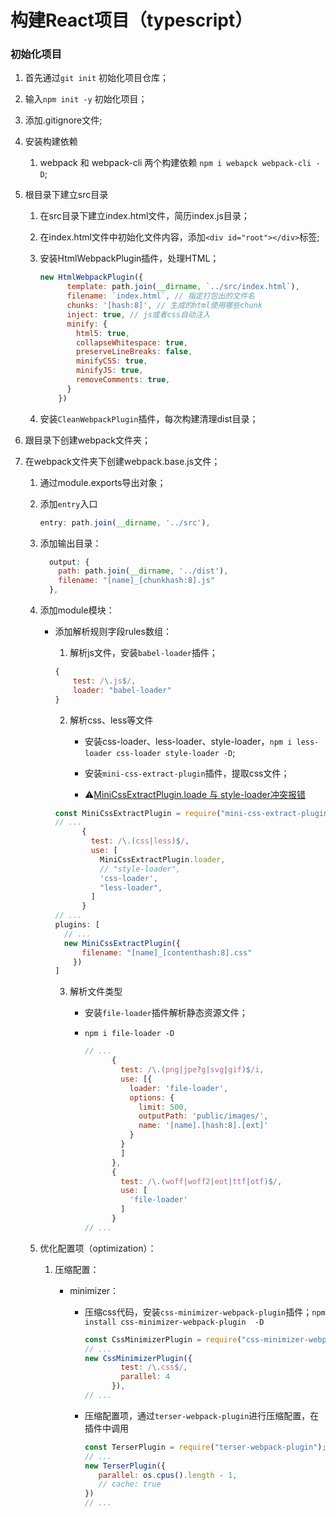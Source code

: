 # 构建React项目（typescript）

### 初始化项目

1. 首先通过`git init` 初始化项目仓库；

2. 输入`npm init -y` 初始化项目；

3. 添加.gitignore文件;

4. 安装构建依赖

    1. webpack 和 webpack-cli 两个构建依赖 `npm i webapck webpack-cli -D`;

5. 根目录下建立src目录

    1. 在src目录下建立index.html文件，简历index.js目录；

    2. 在index.html文件中初始化文件内容，添加`<div id="root"></div>`标签;

    3. 安装HtmlWebpackPlugin插件，处理HTML；

       ```js
       new HtmlWebpackPlugin({
             template: path.join(__dirname, `../src/index.html`),
             filename: `index.html`, // 指定打包出的文件名
             chunks: '[hash:8]', // 生成的html使用哪些chunk
             inject: true, // js或者css自动注入
             minify: {
               html5: true,
               collapseWhitespace: true,
               preserveLineBreaks: false,
               minifyCSS: true,
               minifyJS: true,
               removeComments: true,
             }
           })
       ```

    4. 安装`CleanWebpackPlugin`插件，每次构建清理dist目录；

6. 跟目录下创建webpack文件夹；

7. 在webpack文件夹下创建webpack.base.js文件；

    1. 通过module.exports导出对象；

    2. 添加`entry`入口

       ```js
       entry: path.join(__dirname, '../src'),
       ```

    3. 添加输出目录：

       ```js
         output: {
           path: path.join(__dirname, '../dist'),
           filename: "[name]_[chunkhash:8].js"
         },
       ```

    4. 添加module模块：

        - 添加解析规则字段rules数组：

            1. 解析js文件，安装`babel-loader`插件；

          ```js
          {
              test: /\.js$/,
              loader: "babel-loader"
          }
          ```

            2. 解析css、less等文件

                - 安装css-loader、less-loader、style-loader，`npm i less-loader css-loader style-loader -D`;

                - 安装`mini-css-extract-plugin`插件，提取css文件；
                - ⚠️[MiniCssExtractPlugin.loade 与 style-loader冲突报错](https://github.com/webpack-contrib/mini-css-extract-plugin#recommended)

          ```js
          const MiniCssExtractPlugin = require("mini-css-extract-plugin");
          // ...
                {
                  test: /\.(css|less)$/,
                  use: [
                    MiniCssExtractPlugin.loader,
                    // "style-loader",
                    'css-loader',
                    "less-loader",
                  ]
                }
          // ...
          plugins: [
            // ...
            new MiniCssExtractPlugin({
                filename: "[name]_[contenthash:8].css"
              })
          ]
          ```

            3. 解析文件类型

                - 安装`file-loader`插件解析静态资源文件；

                - `npm i file-loader -D`

                  ```js
                  // ...
                        {
                          test: /\.(png|jpe?g|svg|gif)$/i,
                          use: [{
                            loader: 'file-loader',
                            options: {
                              limit: 500,
                              outputPath: 'public/images/',
                              name: '[name].[hash:8].[ext]'
                            }
                          }
                          ]
                        },
                        {
                          test: /\.(woff|woff2|eot|ttf|otf)$/,
                          use: [
                            'file-loader'
                          ]
                        }
                  // ...
                  ```

    5. 优化配置项（optimization）：

        1. 压缩配置：

            - minimizer：

                - 压缩css代码，安装`css-minimizer-webpack-plugin`插件；`npm install css-minimizer-webpack-plugin  -D`

                  ```js
                  const CssMinimizerPlugin = require("css-minimizer-webpack-plugin");
                  // ...
                  new CssMinimizerPlugin({
                          test: /\.css$/,
                          parallel: 4
                        }),
                  // ...
                  ```

                - 压缩配置项，通过`terser-webpack-plugin`进行压缩配置，在插件中调用

                  ```js
                  const TerserPlugin = require("terser-webpack-plugin");
                  // ...
                  new TerserPlugin({
                     parallel: os.cpus().length - 1,
                     // cache: true
                  })
                  // ...
                  ```

